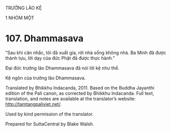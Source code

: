 TRƯỞNG LÃO KỆ

1 NHÓM MỘT

# 107\. Dhammasava

“Sau khi cân nhắc, tôi đã xuất gia, rời nhà sống không nhà. Ba Minh đã được thành tựu, lời dạy của đức Phật đã được thực hành.”

Đại đức trưởng lão Dhammasava đã nói lời kệ như thế.

Kệ ngôn của trưởng lão Dhammasava.

Translated by Bhikkhu Indacanda, 2011. Based on the Buddha Jayanthi edition of the Pali canon, as corrected by Bhikkhu Indacanda. Full text, translation, and notes are available at the translator’s website: http://tamtangpaliviet.net/.

Used by kind permission of the translator.

Prepared for SuttaCentral by Blake Walsh.